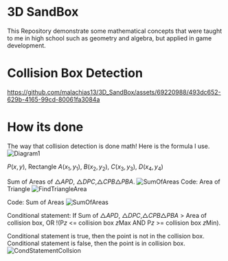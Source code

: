 # 3D SandBox

This Repository demonstrate some mathematical concepts that were taught to me in high school such as geometry and algebra, but applied in game development.
# Collision Box Detection
https://github.com/malachias13/3D_SandBox/assets/69220988/493dc652-629b-4165-99cd-80061fa3084a
# How its done
The way that collision detection is done math! Here is the formula I use.
![Diagram1](https://github.com/malachias13/3D_SandBox/assets/69220988/b13ebd36-d29a-4521-af94-2c2dacec772b)

_P_($`x, y`$), Rectangle _A_($`x_1, y_1`$), _B_($`x_2, y_2`$), _C_($`x_3, y_3`$), _D_($`x_4, y_4`$)

 Sum of Areas of $`\triangle`$_APD_, $`\triangle`$_DPC_,$`\triangle`$_CPB_$`\triangle`$_PBA_.
![SumOfAreas](https://github.com/malachias13/3D_SandBox/assets/69220988/ef46ca22-4744-4b68-9310-0127401a323d)
 Code: Area of Triangle
![FindTriangleArea](https://github.com/malachias13/3D_SandBox/assets/69220988/894f103d-a01c-4c5f-8364-6c0188b94f9c)

 Code: Sum of Areas
![SumOfAreas](https://github.com/malachias13/3D_SandBox/assets/69220988/ef46ca22-4744-4b68-9310-0127401a323d)
 
Conditional statement:
If Sum of $`\triangle`$_APD_, $`\triangle`$_DPC_,$`\triangle`$_CPB_$`\triangle`$_PBA_ > Area of collision box, OR !(P$`z`$ <= collision box $`z`$Max AND P$`z`$ >= collision box $`z`$Min).

Conditional statement is true, then the point is not in the collision box. Conditional statement is false, then the point is in collision box.
![CondStatementCollsion](https://github.com/malachias13/3D_SandBox/assets/69220988/a0cb3d16-cf1b-4cd9-8539-0edf512ac307)

